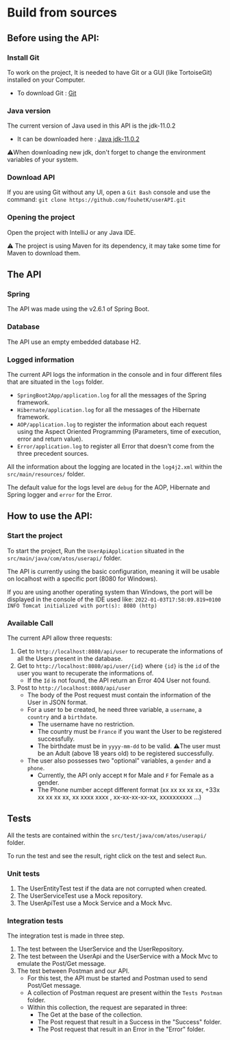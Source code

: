 # Build from sources


## Before using the API:

### Install Git

To work on the project, It is needed to have Git or a GUI (like TortoiseGit) installed on your Computer.

- To download Git : [Git](https://git-scm.com/downloads)

### Java version

The current version of Java used in this API is the jdk-11.0.2

- It can be downloaded here : [Java jdk-11.0.2](https://www.oracle.com/fr/java/technologies/javase/jdk11-archive-downloads.html)

⚠️When downloading new jdk, don't forget to change the environment variables of your system.

### Download API

If you are using Git without any UI, open a `Git Bash` console and use the command:
```git clone https://github.com/fouhetK/userAPI.git```

### Opening the project

Open the project with IntelliJ or any Java IDE.

⚠️ The project is using Maven for its dependency, it may take some time for Maven to download them.


## The API

### Spring

The API was made using the v2.6.1 of Spring Boot.

### Database

The API use an empty embedded database H2.

### Logged information

The current API logs the information in the console and in four different files that are situated in the `logs` folder.
- `SpringBoot2App/application.log` for all the messages of the Spring framework.
- `Hibernate/application.log` for all the messages of the Hibernate framework.
- `AOP/application.log` to register the information about each request using the Aspect Oriented Programming (Parameters, time of execution, error and return value).
- `Error/application.log` to register all Error that doesn't come from the three precedent sources.

All the information about the logging are located in the `log4j2.xml` within the `src/main/resources/` folder.

The default value for the logs level are `debug` for the AOP, Hibernate and Spring logger and `error` for the Error.


## How to use the API:

### Start the project

To start the project, Run the `UserApiApplication` situated in the `src/main/java/com/atos/userapi/` folder.

The API is currently using the basic configuration, meaning it will be usable on localhost with a specific port (8080 for Windows).

If you are using another operating system than Windows, the port will be displayed in the console of the IDE used like:
```2022-01-03T17:58:09.819+0100 INFO Tomcat initialized with port(s): 8080 (http)```

### Available Call

The current API allow three requests:
1. Get to `http://localhost:8080/api/user` to recuperate the informations of all the Users present in the database.
2. Get to `http://localhost:8080/api/user/{id}` where `{id}` is the `id` of the user you want to recuperate the informations of.
   - If the `Id` is not found, the API return an Error 404 User not found.
3. Post to `http://localhost:8080/api/user`
   - The body of the Post request must contain the information of the User in JSON format.
   - For a user to be created, he need three variable, a `username`, a `country` and a `birthdate`.
     - The username have no restriction.
     - The country must be `France` if you want the User to be registered successfully.
     - The birthdate must be in `yyyy-mm-dd` to be valid. ⚠️The user must be an Adult (above 18 years old) to be registered successfully.
   - The user also possesses two "optional" variables, a `gender` and a `phone`.
     - Currently, the API only accept `M` for Male and `F` for Female as a gender.
     - The Phone number accept different format (xx xx xx xx xx, +33x xx xx xx xx, xx xxxx xxxx , xx-xx-xx-xx-xx, xxxxxxxxxx ...)


## Tests

All the tests are contained within the `src/test/java/com/atos/userapi/` folder.

To run the test and see the result, right click on the test and select `Run`.

### Unit tests

1. The UserEntityTest test if the data are not corrupted when created.
1. The UserServiceTest use a Mock repository.
2. The UserApiTest use a Mock Service and a Mock Mvc.

### Integration tests

The integration test is made in three step.
1. The test between the UserService and the UserRepository.
2. The test between the UserApi and the UserService with a Mock Mvc to emulate the Post/Get message.
3. The test between Postman and our API.
   - For this test, the API must be started and Postman used to send Post/Get message.
   - A collection of Postman request are present within the `Tests Postman` folder.
   - Within this collection, the request are separated in three:
     - The Get at the base of the collection.
     - The Post request that result in a Success in the "Success" folder.
     - The Post request that result in an Error in the "Error" folder.
